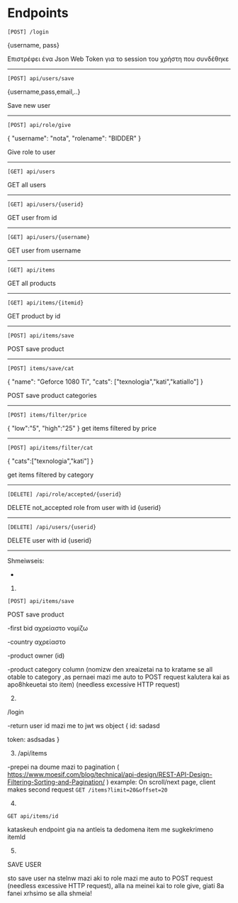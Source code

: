 

# Endpoints

`[POST] /login`

{username, pass}

Επιστρέφει ένα Json Web Token για το session του χρήστη που συνδέθηκε

________________

`[POST] api/users/save`

{username,pass,email,..}

Save new user
________________

`[POST] api/role/give`

{
    "username": "nota",
    "rolename": "BIDDER"
}

Give role to user

________________

`[GET] api/users`

GET all users

________________

`[GET] api/users/{userid}`

GET user from id

________________

`[GET] api/users/{username}`

GET user from username

________________

`[GET] api/items`

GET all products

________________

`[GET] api/items/{itemid}`

GET product by id

________________

`[POST] api/items/save`

POST save product

________________

`[POST] items/save/cat`

{
    "name": "Geforce 1080 Ti",
    "cats": ["texnologia","kati","katiallo"]
}


POST save product categories

________________

`[POST] items/filter/price`

{
    "low":"5",
    "high":"25"
}
get items filtered by price

________________

`[POST] api/items/filter/cat`

{
    "cats":["texnologia","kati"]
}

get items filtered by category

________________

`[DELETE] /api/role/accepted/{userid}`

DELETE not_accepted role from user with id {userid}

________________

`[DELETE] /api/users/{userid}`

DELETE user with id {userid}

________________







Shmeiwseis:

-
1)
`[POST] api/items/save`

POST save product

-first bid αχρείαστο νομίζω

-country αχρείαστο

-product owner (id)

-product category column (nomizw den xreaizetai na to kratame se all otable to category ,as pernaei mazi me auto to POST request kalutera kai as apo8hkeuetai sto item) (needless excessive HTTP request)

2)

/login

-return user id mazi me to jwt ws object 
{
  id: sadasd
  
  token: asdsadas
}



3) /api/items

-prepei na doume mazi to pagination ( https://www.moesif.com/blog/technical/api-design/REST-API-Design-Filtering-Sorting-and-Pagination/ )
 example: On scroll/next page, client makes second request `GET /items?limit=20&offset=20`
 
 
 4)
 
 `GET api/items/id` 
 
 kataskeuh endpoint gia na antleis ta dedomena item me sugkekrimeno itemId
 
 5)
 
 SAVE USER

sto save user na stelnw mazi aki to role mazi me auto to POST request (needless excessive HTTP request), alla na meinei kai to role give, giati 8a fanei xrhsimo se alla shmeia!
 
